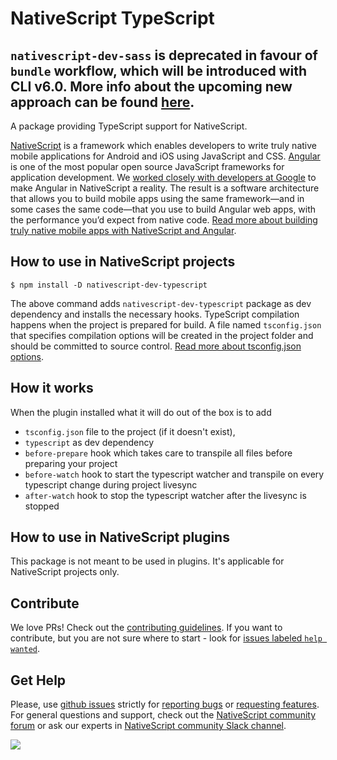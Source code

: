 # NativeScript TypeScript

## `nativescript-dev-sass` is deprecated in favour of  `bundle` workflow, which will be introduced with CLI v6.0. More info about the upcoming new approach can be found [here](https://www.nativescript.org/blog/the-future-of-building-nativescript-apps). 

A package providing TypeScript support for NativeScript.

[NativeScript](https://www.nativescript.org/) is a framework which enables developers to write truly native mobile applications for Android and iOS using JavaScript and CSS. [Angular](https://angular.io/) is one of the most popular open source JavaScript frameworks for application development. We [worked closely with developers at Google](http://angularjs.blogspot.bg/2015/12/building-mobile-apps-with-angular-2-and.html) to make Angular in NativeScript a reality. The result is a software architecture that allows you to build mobile apps using the same framework—and in some cases the same code—that you use to build Angular web apps, with the performance you’d expect from native code. [Read more about building truly native mobile apps with NativeScript and Angular](https://docs.nativescript.org/tutorial/ng-chapter-0).

## How to use in NativeScript projects

```
$ npm install -D nativescript-dev-typescript
```

The above command adds `nativescript-dev-typescript` package as dev dependency and installs the necessary hooks. TypeScript compilation happens when the project is prepared for build. A file named `tsconfig.json` that specifies compilation options will be created in the project folder and should be committed to source control. [Read more about tsconfig.json options](http://www.typescriptlang.org/docs/handbook/tsconfig-json.html).

## How it works

When the plugin installed what it will do out of the box is to add
 - `tsconfig.json` file to the project (if it doesn't exist), 
 - `typescript` as dev dependency
 - `before-prepare` hook which takes care to transpile all files before preparing your project
 - `before-watch` hook to start the typescript watcher and transpile on every typescript change during project livesync
 - `after-watch` hook to stop the typescript watcher after the livesync is stopped

## How to use in NativeScript plugins

This package is not meant to be used in plugins. It's applicable for NativeScript projects only.

## Contribute
We love PRs! Check out the [contributing guidelines](CONTRIBUTING.md). If you want to contribute, but you are not sure where to start - look for [issues labeled `help wanted`](https://github.com/NativeScript/nativescript-dev-typescript/issues?q=is%3Aopen+is%3Aissue+label%3A%22help+wanted%22).

## Get Help 
Please, use [github issues](https://github.com/NativeScript/nativescript-dev-typescript/issues) strictly for [reporting bugs](CONTRIBUTING.md#reporting-bugs) or [requesting features](CONTRIBUTING.md#requesting-features). For general questions and support, check out the [NativeScript community forum](https://discourse.nativescript.org/) or ask our experts in [NativeScript community Slack channel](http://developer.telerik.com/wp-login.php?action=slack-invitation).
  
![](https://ga-beacon.appspot.com/UA-111455-24/nativescript/nativescript-dev-typescript?pixel) 
